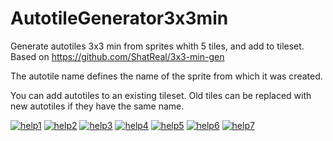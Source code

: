# AutotileGenerator3x3min
Generate autotiles 3x3 min from sprites whith 5 tiles, and add to tileset. Based on https://github.com/ShatReal/3x3-min-gen

The autotile name defines the name of the sprite from which it was created.

You can add autotiles to an existing tileset. Old tiles can be replaced with new autotiles if they have the same name.

<a href="https://ibb.co/jgh18CD"><img src="https://i.ibb.co/vZ1KcNk/help1.png" alt="help1" border="0"></a>
<a href="https://ibb.co/fH93H1x"><img src="https://i.ibb.co/L1rT1kZ/help2.png" alt="help2" border="0"></a>
<a href="https://ibb.co/r0SxRYf"><img src="https://i.ibb.co/MS4cxr5/help3.png" alt="help3" border="0"></a>
<a href="https://ibb.co/s2SGFFt"><img src="https://i.ibb.co/JKL4zzC/help4.png" alt="help4" border="0"></a>
<a href="https://ibb.co/wwXt8jq"><img src="https://i.ibb.co/Sd8SHGg/help5.png" alt="help5" border="0"></a>
<a href="https://ibb.co/c18Qq7R"><img src="https://i.ibb.co/56jLZfC/help6.png" alt="help6" border="0"></a>
<a href="https://ibb.co/VQq4T8R"><img src="https://i.ibb.co/ZYMDxC5/help7.png" alt="help7" border="0"></a>


